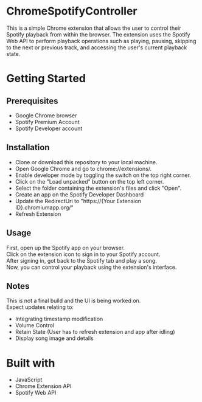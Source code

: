 # ChromeSpotifyController
This is a simple Chrome extension that allows the user to control their Spotify playback from within the browser. 
The extension uses the Spotify Web API to perform playback operations such as playing, pausing, skipping to the next or previous track, and accessing the user's current playback state.

# Getting Started
## Prerequisites
* Google Chrome browser
* Spotify Premium Account
* Spotify Developer account

## Installation
* Clone or download this repository to your local machine.
* Open Google Chrome and go to chrome://extensions/.
* Enable developer mode by toggling the switch on the top right corner.
* Click on the "Load unpacked" button on the top left corner.
* Select the folder containing the extension's files and click "Open".
* Create an app on the Spotify Developer Dashboard
* Update the RedirectUri to "https://{Your Extension ID}.chromiumapp.org/"
* Refresh Extension

## Usage
First, open up the Spotify app on your browser. <br />
Click on the extension icon to sign in to your Spotify account. <br />
After signing in, got back to the Spotify tab and play a song. <br />
Now, you can control your playback using the extension's interface.

## Notes
This is not a final build and the UI is being worked on. <br />
Expect updates relating to: <br />
* Integrating timestamp modification
* Volume Control
* Retain State (User has to refresh extension and app after idling)
* Display song image and details

# Built with
* JavaScript
* Chrome Extension API
* Spotify Web API




